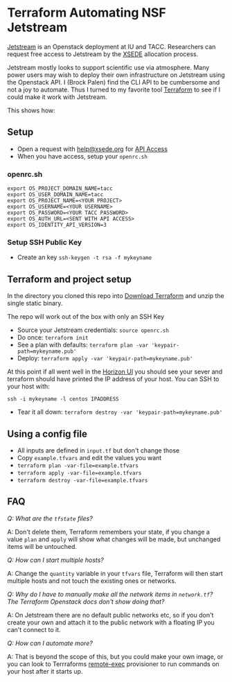# Terraform Automating NSF Jetstream

[Jetstream](https://jetstream-cloud.org/) is an Openstack deployment at IU and TACC.  Researchers can request free access to Jetstream by the [XSEDE](http://xsede.org/) allocation process.

Jetstream mostly looks to support scientific use via atmosphere. Many power users may wish to deploy their own infrastructure on Jetstream using the Openstack API.  I (Brock Palen) find the CLI API to be cumbersome and not a joy to automate.  Thus I turned to my favorite tool [Terraform](http://terraform.io/) to see if I could make it work with Jetstream.  

This shows how:

## Setup

 * Open a request with <help@xsede.org> for [API Access](https://portal.xsede.org/jetstream)
 * When you have access, setup your `openrc.sh`

### openrc.sh

```
export OS_PROJECT_DOMAIN_NAME=tacc
export OS_USER_DOMAIN_NAME=tacc
export OS_PROJECT_NAME=<YOUR PROJECT>
export OS_USERNAME=<YOUR USERNAME>
export OS_PASSWORD=<YOUR TACC PASSWORD>
export OS_AUTH_URL=<SENT WITH API ACCESS>
export OS_IDENTITY_API_VERSION=3
```

### Setup SSH Public Key

 * Create an key `ssh-keygen -t rsa -f mykeyname`

## Terraform and project setup

In the directory you cloned this repo into [Download Terraform](https://www.terraform.io/downloads.html) and unzip the single static binary.

The repo will work out of the box with only an SSH Key

 * Source your Jetstream credentials: `source openrc.sh`	
 * Do once: `terraform init`
 * See a plan with defaults: `terraform plan -var 'keypair-path=mykeyname.pub'`
 * Deploy: `terraform apply -var 'keypair-path=mykeyname.pub'`

At this point if all went well in the [Horizon UI](https://iu.jetstream-cloud.org)  you should see your sever and terraform should have printed the IP address of your host. You can SSH to your host with:

```
ssh -i mykeyname -l centos IPADDRESS 
```

 * Tear it all down: `terraform destroy -var 'keypair-path=mykeyname.pub'`

## Using a config file

 * All inputs are defined in `input.tf` but don't change those
 * Copy `example.tfvars`  and edit the values you want
 * `terraform plan -var-file=example.tfvars`
 * `terraform apply -var-file=example.tfvars`
 * `terraform destroy -var-file=example.tfvars`

## FAQ

*Q: What are the `tfstate` files?*

A: Don't delete them,  Terraform remembers your state, if you change a value `plan` and `apply` will show what changes will be made, but unchanged items will be untouched.

*Q: How can I start multiple hosts?*

A: Change the `quantity` variable in your `tfvars` file, Terraform will then start multiple hosts and not touch the existing ones or networks.

*Q: Why do I have to manually make all the network items in `network.tf`? The Terraform Openstack docs don't show doing that?*

A: On Jetstream there are no default public networks etc, so if you don't create your own and attach it to the public network with a floating IP you can't connect to it.

*Q: How can I automate more?*

A: That is beyond the scope of this, but you could make your own image, or you can look to Terrraforms [remote-exec](https://www.terraform.io/docs/provisioners/remote-exec.html) provisioner to run commands on your host after it starts up.
